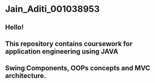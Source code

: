 # Jain_Aditi_001038953
## Hello!
## This repository contains coursework for application engineering using JAVA
## Swing Components, OOPs concepts and MVC architecture.
